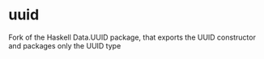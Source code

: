 uuid
====

Fork of the Haskell Data.UUID package, that exports the UUID constructor and packages only the UUID type